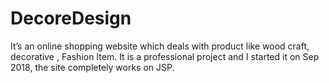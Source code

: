 # DecoreDesign
It’s an online shopping website which deals with product like wood craft, decorative , Fashion Item. It is a professional project and I started it on Sep 2018, the site completely works on JSP.
